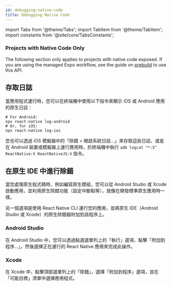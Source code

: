 ```yaml
---
id: debugging-native-code
title: Debugging Native Code
---
```


import Tabs from '@theme/Tabs'; import TabItem from '@theme/TabItem'; import constants from '@site/core/TabsConstants';

<div className="banner-native-code-required">
  <h3>Projects with Native Code Only</h3>
  <p>The following section only applies to projects with native code exposed. If you are using the managed Expo workflow, see the guide on <a href="https://docs.expo.dev/workflow/prebuild/" target="_blank">prebuild</a> to use this API.</p>
</div>

## 存取日誌

當應用程式運行時，您可以在終端機中使用以下指令來顯示 iOS 或 Android 應用的原生日誌：

```shell
# For Android:
npx react-native log-android
# Or, for iOS:
npx react-native log-ios
```

您也可以透過 iOS 模擬器中的「除錯 > 開啟系統日誌…」來存取這些日誌，或是在 Android 裝置或模擬器上運行應用時，於終端機中執行 `adb logcat "*:S" ReactNative:V ReactNativeJS:V` 指令。

## 在原生 IDE 中進行除錯

當您處理原生程式碼時，例如編寫原生模組，您可以從 Android Studio 或 Xcode 啟動應用，並利用原生除錯功能（設定中斷點等），就像在開發標準原生應用時一樣。

另一個選項是使用 React Native CLI 運行您的應用，並將原生 IDE（Android Studio 或 Xcode）的原生除錯器附加到該程序上。

### Android Studio

在 Android Studio 中，您可以透過點選選單列上的「執行」選項，點擊「附加到程序…」，然後選擇正在運行的 React Native 應用來完成此操作。

### Xcode

在 Xcode 中，點擊頂部選單列上的「除錯」，選擇「附加到程序」選項，並在「可能目標」清單中選擇應用程式。